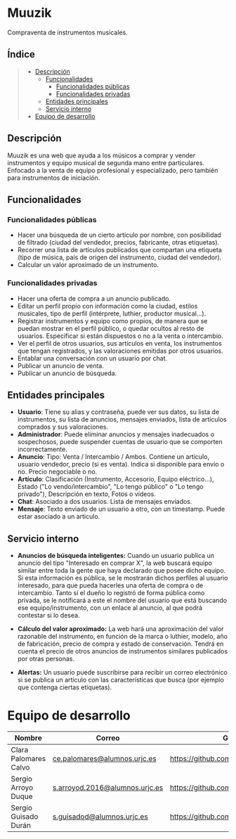 # Muuzik
Compraventa de instrumentos musicales.

## Índice
> - [Descripción](#descripción)
>     - [Funcionalidades](#funcionalidades)
>        - [Funcionalidades públicas](#funcionalidades-públicas)
>         - [Funcionalidades privadas](#funcionalidades-privadas)
>     - [Entidades principales](#entidades-principales)
>     - [Servicio interno](#servicio-interno)
> - [Equipo de desarrollo](#equipo-de-desarrollo)

## Descripción
Muuzik es una web que ayuda a los músicos a comprar y vender instrumentos y equipo musical de segunda mano entre particulares. Enfocado a la venta de equipo profesional y especializado, pero también para instrumentos de iniciación.

## Funcionalidades
### Funcionalidades públicas
- Hacer una búsqueda de un cierto artículo por nombre, con posibilidad de filtrado (ciudad del vendedor, precios, fabricante, otras etiquetas).
- Recorrer una lista de artículos publicados que compartan una etiqueta (tipo de música, país de origen del instrumento, ciudad del vendedor).
- Calcular un valor aproximado de un instrumento.

### Funcionalidades privadas
- Hacer una oferta de compra a un anuncio publicado.
- Editar un perfil propio con información como la ciudad, estilos musicales, tipo de perfil (intérprete, luthier, productor musical...).
- Registrar instrumentos y equipo como propios, de manera que se puedan mostrar en el perfil público, o quedar ocultos al resto de usuarios. Especificar si están dispuestos o no a la venta o intercambio.
- Ver el perfil de otros usuarios, sus artículos en venta, los instrumentos que tengan registrados, y las valoraciones emitidas por otros usuarios.
- Entablar una conversación con un usuario por chat.
- Publicar un anuncio de venta.
- Publicar un anuncio de búsqueda.

## Entidades principales
- **Usuario**: Tiene su alias y contraseña, puede ver sus datos, su lista de instrumentos, su lista de anuncios, mensajes enviados, lista de artículos comprados y sus valoraciones.
- **Administrador**: Puede eliminar anuncios y mensajes inadecuados o sospechosos, puede suspender cuentas de usuario que se comporten incorrectamente. 
- **Anuncio**: Tipo: Venta / Intercambio / Ambos. Contiene un artículo, usuario vendedor, precio (si es venta). Indica si disponible para envío o no. Precio negociable o no.
- **Artículo**: Clasificación (Instrumento, Accesorio, Equipo eléctrico...), Estado ("Lo vendo/intercambio", "Lo tengo público" o "Lo tengo privado"), Descripción en texto, Fotos o vídeos.
- **Chat**: Asociado a dos usuarios. Lista de mensajes enviados.
- **Mensaje**: Texto enviado de un usuario a otro, con un timestamp. Puede estar asociado a un articulo.

## Servicio interno
- **Anuncios de búsqueda inteligentes:**
Cuando un usuario publica un anuncio del tipo "Interesado en comprar X", la web buscará equipo similar entre toda la gente que haya declarado que posee dicho equipo. Si esta información es pública, se le mostrarán dichos perfiles al usuario interesado, para que pueda hacerles una oferta de compra o de intercambio. Tanto si el dueño lo registró de forma pública como privada, se le notificará a este el nombre del usuario que está buscando ese equipo/instrumento, con un enlace al anuncio, al que podrá contestar si lo desea.

- **Cálculo del valor aproximado:**
La web hará una aproximación del valor razonable del instrumento, en función de la marca o luthier, modelo, año de fabricación, precio de compra y estado de conservación. Tendrá en cuenta el precio de otros anuncios de instrumentos similares publicados por otras personas.

- **Alertas:** Un usuario puede suscribirse para recibir un correo electrónico si se publica un artículo con las características que busca (por ejemplo que contenga ciertas etiquetas).

# Equipo de desarrollo
| **Nombre**  | **Correo**  | **Github**  | 
|---|---|---|
| Clara Palomares Calvo  | ce.palomares@alumnos.urjc.es   | https://github.com/Yinith   |  
|  Sergio Arroyo Duque |  s.arroyod.2016@alumnos.urjc.es | https://github.com/SergioArroyoDuque  |
|  Sergio Guisado Durán | s.guisadod@alumnos.urjc.es  |  https://github.com/s-guisadod-green |
